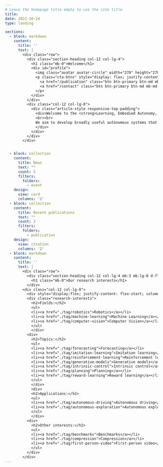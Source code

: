 ```yaml
---
# Leave the homepage title empty to use the site title
title:
date: 2022-10-24
type: landing

sections:
  - block: markdown
    content:
      title: ''
      text: |
        <div class="row">
          <div class="section-heading col-12 col-lg-4">
            <h1 class="mb-0">Welcome</h1>  
            <div id="profile">
              <img class="avatar avatar-circle" width="270" height="270" src="/images/nr_headshot_v1.jpg" alt="Nicholas Rhinehart">
              <p class="cta-btns" style="display: flex; justify-content: center; column-gap: 1vw">
                <a href="/publication" class="btn btn-primary btn-md mb-md-1"><i class="fas fa-book-open-reader pr-1" aria-hidden="true"></i>Read our work</a>
                <a href="/contact" class="btn btn-primary btn-md mb-md-1"><i class="fas fa-envelope pr-1" aria-hidden="true"></i>Contact us</a>
              </p>
            </div>
          </div>
          <div class="col-12 col-lg-8">
            <div class="article-style responsive-top-padding">
              <div>Welcome to the <strong>Learning, Embodied Autonomy, and Forecasting (LEAF)</strong> lab, part of the <a href="https://robotics.utoronto.ca" target="_blank">Robotics Institute</a> and <a href="https://utias.utoronto.ca" target="_blank">Institute for Aerospace Studies</a> at the <a href="https://utoronto.ca" target="_blank">University of Toronto</a>.
              <br><br>
              We aim to develop broadly useful autonomous systems that safely operate in complex environments by advancing the algorithmic foundations of robot learning. Our research develops efficient principled algorithms with methods from model-based and model-free reinforcement learning, imitation learning, information theory, and deep learning. 
              </div>
            </div>
          </div>
        </div>


  - block: collection
    content:
      title: News
      text: ""
      count: 5
      filters:
        folders:
          - event
    design:
      view: card
      columns: '2'
  - block: collection
    content:
      title: Recent publications
      text: ""
      count: 3
      filters:
        folders:
          - publication
    design:
      view: citation
      columns: '2'
  - block: markdown
    content:
      title: ''
      text: |
        <div class="row">
          <div class="section-heading col-12 col-lg-4 mb-3 mb-lg-0 d-flex flex-column align-items-center align-items-lg-start">
            <h1 class="mb-0">Our research interests</h1>  
          </div>
        <div class="col-12 col-lg-8">
          <div style="display:flex; justify-content: flex-start; column-gap: 1vw; row-gap: 1vw; font-size: medium; text-align:left; flex-wrap: wrap">
          <div class="research-interests">
            <h2>Fields:</h2>
            <ul>
            <li><a href="./tag/robotics">Robotics</a></li>
            <li><a href="./tag/machine-learning">Machine Learning</a></li>
            <li><a href="./tag/computer-vision">Computer Vision</a></li>
            </ul>
            </div>
          <div>
            <h2>Topics:</h2>
            <ul>
            <li><a href="./tag/forecasting">Forecasting</a></li>
            <li><a href="./tag/imitation-learning">Imitation learning</a></li>
            <li><a href="./tag/reinforcement-learning">Reinforcement learning</a></li>
            <li><a href="./tag/generative-models">Generative models</a></li>
            <li><a href="./tag/intrinsic-control">Intrinsic control</a></li>
            <li><a href="./tag/planning">Planning</a></li>
            <li><a href="./tag/reward-learning">Reward learning</a></li>
            </ul>
            </div>
            <div>
            <h2>Applications:</h2>
            <ul>
            <li><a href="./tag/autonomous-driving">Autonomous driving</a></li>
            <li><a href="./tag/autonomous-exploration">Autonomous exploration</a></li>
            </ul>
            </div>
          <div>
            <h2>Other interests:</h2>
            <ul>
            <li><a href="./tag/benchmarks">Benchmarks</a></li>
            <li><a href="./tag/compression">Compression</a></li>
            <li><a href="./tag/first-person-video">First-person video</a></li>
            </ul>
          </div>	
        </div>
---
```


